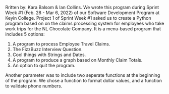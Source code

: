 Rritten by: Kara Balsom & Ian Collins. 
We wrote this program during Sprint Week #1 (Feb. 28 - Mar 6, 2022) of our Software Development Program at Keyin College.
Project 1 of Sprint Week #1 asked us to create a Python program based on on the claims processing system for employees who take work trips for 
the NL Chocolate Company.
It is a menu-based program that includes 5 options:
1) A program to process Employee Travel Claims.
2) The FizzBuzz Interview Question.
3) Cool things with Strings and Dates.
4) A program to produce a graph based on Monthly Claim Totals.
5) An option to quit the program.

Another parameter was to include two seperate functions at the beginning of the program.
We chose a function to format dollar values, and a function to validate phone numbers.
